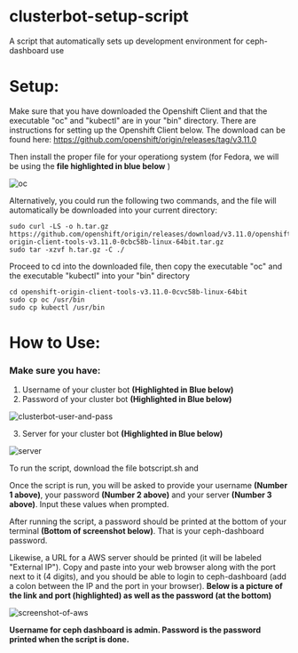 # clusterbot-setup-script
A script that automatically sets up development environment for ceph-dashboard use

# Setup:

Make sure that you have downloaded the Openshift Client and that the executable "oc" and "kubectl" are in your "bin" directory. There are instructions for setting up the Openshift Client below. The download can be found here: https://github.com/openshift/origin/releases/tag/v3.11.0

Then install the proper file for your operationg system (for Fedora, we will be using the **file highlighted in blue below** )

![oc](https://user-images.githubusercontent.com/36835422/58800817-e2700b00-85d6-11e9-9557-42115e9a38df.png)

Alternatively, you could run the following two commands, and the file will automatically be downloaded into your current directory:

```
sudo curl -LS -o h.tar.gz https://github.com/openshift/origin/releases/download/v3.11.0/openshift-origin-client-tools-v3.11.0-0cbc58b-linux-64bit.tar.gz
sudo tar -xzvf h.tar.gz -C ./
```

Proceed to cd into the downloaded file, then copy the executable "oc" and the executable "kubectl" into your "bin" directory 

```
cd openshift-origin-client-tools-v3.11.0-0cvc58b-linux-64bit
sudo cp oc /usr/bin
sudo cp kubectl /usr/bin
```

# How to Use:

### Make sure you have:
1. Username of your cluster bot **(Highlighted in Blue below)**
2. Password of your cluster bot **(Highlighted in Blue below)**

![clusterbot-user-and-pass](https://user-images.githubusercontent.com/36835422/58724848-a2791000-83ab-11e9-9e3f-4a5f00348431.png)

3. Server for your cluster bot **(Highlighted in Blue below)**


![server](https://user-images.githubusercontent.com/36835422/58724857-a7d65a80-83ab-11e9-8cc7-dccd36b74d6f.png)


To run the script, download the file botscript.sh and 

Once the script is run, you will be asked to provide your username **(Number 1 above)**, your password **(Number 2 above)** and your server **(Number 3 above)**. Input these values when prompted.


After running the script, a password should be printed at the bottom of your terminal **(Bottom of screenshot below)**. That is your ceph-dashboard password.

Likewise, a URL for a AWS server should be printed (it will be labeled "External IP"). Copy and paste into your web browser along with the port next to it (4 digits), and you should be able to login to ceph-dashboard (add a colon between the IP and the port in your browser). **Below is a picture of the link and port (highlighted) as well as the password (at the bottom)**

![screenshot-of-aws](https://user-images.githubusercontent.com/36835422/58724582-04854580-83ab-11e9-99b4-bf95aec53db9.png)

**Username for ceph dashboard is admin.
Password is the password printed when the script is done.**


